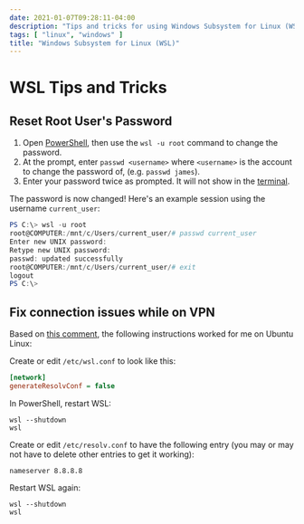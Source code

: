 ```yaml
---
date: 2021-01-07T09:28:11-04:00
description: "Tips and tricks for using Windows Subsystem for Linux (WSL)"
tags: [ "linux", "windows" ]
title: "Windows Subsystem for Linux (WSL)"
---
```


# WSL Tips and Tricks

## Reset Root User's Password

1. Open [PowerShell](powershell.md), then use the `wsl -u root` command to change the password.
2. At the prompt, enter `passwd <username>` where `<username>` is the account to change the password of, (e.g. `passwd james`).
3. Enter your password twice as prompted. It will not show in the [terminal](terminal.md).

The password is now changed! Here's an example session using the username `current_user`:

```powershell
PS C:\> wsl -u root
root@COMPUTER:/mnt/c/Users/current_user/# passwd current_user
Enter new UNIX password:
Retype new UNIX password:
passwd: updated successfully
root@COMPUTER:/mnt/c/Users/current_user/# exit
logout
PS C:\>
```

## Fix connection issues while on VPN

Based on [this comment](https://github.com/microsoft/WSL/issues/4285#issuecomment-522201021), the following instructions worked for me on Ubuntu Linux:

Create or edit `/etc/wsl.conf` to look like this:

```ini
[network]
generateResolvConf = false
```

In PowerShell, restart WSL:

```powersehll
wsl --shutdown
wsl
```

Create or edit `/etc/resolv.conf` to have the following entry (you may or may not have to delete other entries to get it working):

```text
nameserver 8.8.8.8
```

Restart WSL again:

```powersehll
wsl --shutdown
wsl
```
